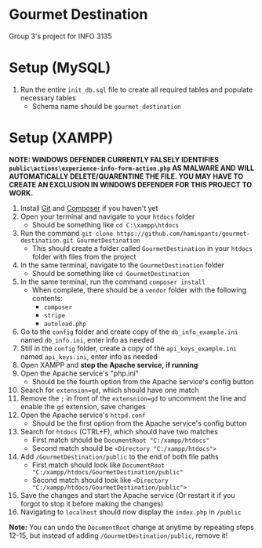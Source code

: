 # Gourmet Destination
Group 3's project for INFO 3135

# Setup (MySQL)
1. Run the entire `init_db.sql` file to create all required tables and populate necessary tables
    - Schema name should be `gourmet_destination`

# Setup (XAMPP)
**NOTE: WINDOWS DEFENDER CURRENTLY FALSELY IDENTIFIES `public\actions\experience-info-form-action.php` AS MALWARE AND WILL AUTOMATICALLY DELETE/QUARENTINE THE FILE. YOU MAY HAVE TO CREATE AN EXCLUSION IN WINDOWS DEFENDER FOR THIS PROJECT TO WORK.**
1. Install [Git](https://git-scm.com/) and [Composer](https://getcomposer.org/) if you haven't yet
2. Open your terminal and navigate to your `htdocs` folder
    - Should be something like `cd C:\xampp\htdocs`
3. Run the command `git clone https://github.com/haminpants/gourmet-destination.git GourmetDestination`
    - This should create a folder called `GourmetDestination` in your `htdocs` folder with files from the project
4. In the same terminal, navigate to the `GourmetDestination` folder
    - Should be something like `cd GourmetDestination`
5. In the same terminal, run the command `composer install`
    - When complete, there should be a `vendor` folder with the following contents:
        - `composer`
        - `stripe`
        - `autoload.php`
6. Go to the `config` folder and create copy of the `db_info_example.ini` named `db_info.ini`, enter info as needed
7. Still in the `config` folder, create a copy of the `api_keys_example.ini` named `api_keys.ini`, enter info as needed
8. Open XAMPP and **stop the Apache service, if running**
9. Open the Apache service's "php.ini"
    - Should be the fourth option from the Apache service's config button
10. Search for `extension=gd`, which should have one match
11. Remove the `;` in front of the `extensnion=gd` to uncomment the line and enable the `gd` extension, save changes
12. Open the Apache service's `httpd.conf`
    - Should be the first option from the Apache service's config button
13. Search for `htdocs` (CTRL+F), which should have two matches
    - First match should be `DocumentRoot "C:/xampp/htdocs"`
    - Second match should be `<Directory "C:/xampp/htdocs">`
14. Add `/GourmetDestination/public` to the end of both file paths
    - First match should look like `DocumentRoot "C:/xampp/htdocs/GourmetDestination/public"`
    - Second match should look like `<Directory "C:/xampp/htdocs/GourmetDestination/public">`
15. Save the changes and start the Apache service (Or restart it if you forgot to stop it before making the changes)
16. Navigating to `localhost` should now display the `index.php` in `/public`

**Note:** You can undo the `DocumentRoot` change at anytime by repeating steps 12-15, but instead of adding `/GourmetDestination/public`, remove it!